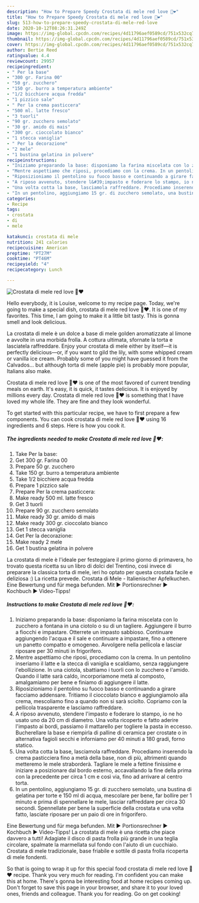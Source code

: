 ```yaml
---
description: "How to Prepare Speedy Crostata di mele red love 🍎❤️"
title: "How to Prepare Speedy Crostata di mele red love 🍎❤️"
slug: 513-how-to-prepare-speedy-crostata-di-mele-red-love
date: 2020-10-12T08:26:31.249Z
image: https://img-global.cpcdn.com/recipes/4d11796aef0589cd/751x532cq70/crostata-di-mele-red-love-🍎❤️-recipe-main-photo.jpg
thumbnail: https://img-global.cpcdn.com/recipes/4d11796aef0589cd/751x532cq70/crostata-di-mele-red-love-🍎❤️-recipe-main-photo.jpg
cover: https://img-global.cpcdn.com/recipes/4d11796aef0589cd/751x532cq70/crostata-di-mele-red-love-🍎❤️-recipe-main-photo.jpg
author: Bertie Reed
ratingvalue: 4.4
reviewcount: 29957
recipeingredient:
- " Per la base"
- "300 gr. Farina 00"
- "50 gr. zucchero"
- "150 gr. burro a temperatura ambiente"
- "1/2 bicchiere acqua fredda"
- "1 pizzico sale"
- " Per la crema pasticcera"
- "500 ml. latte fresco"
- "3 tuorli"
- "90 gr. zucchero semolato"
- "30 gr. amido di mais"
- "300 gr. cioccolato bianco"
- "1 stecca vaniglia"
- " Per la decorazione"
- "2 mele"
- "1 bustina gelatina in polvere"
recipeinstructions:
- "Iniziamo preparando la base: disponiamo la farina miscelata con lo zucchero a fontana in una ciotolo o su di un tagliere. Aggiungere il burro a fiocchi e impastare. Otterrete un impasto sabbioso. Continuare aggiungendo l&#39;acqua e il sale e continuare a impastare, fino a ottenere un panetto compatto e omogeneo. Avvolgere nella pellicola e lasciar riposare per 30 minuti in frigorifero."
- "Mentre aspettiamo che riposi, procediamo con la crema. In un pentolino inseriamo il latte e la stecca di vaniglia e scaldiamo, senza raggiungere l&#39;ebollizione. In una ciotola, sbattiamo i tuorli con lo zucchero e l&#39;amido. Quando il latte sarà caldo, incorporiamone metà al composto, amalgamiamo per bene e finiamo di aggiungere il latte."
- "Riposizioniamo il pentolino su fuoco basso e continuando a girare facciamo addensare. Tritiamo il cioccolato bianco e aggiungiamolo alla crema, mescoliamo fino a quando non si sarà sciolto. Copriamo con la pellicola trasparente e lasciamo raffreddare."
- "A riposo avvenuto, stendere l&#39;impasto e foderare lo stampo, io ne ho usato uno da 20 cm di diametro. Una volta ricoperto e fatto aderire l&#39;impasto ai bordi, passiamo il mattarello per togliere la pasta in eccesso. Bucherellare la base e riempirla di palline di ceramica per crostate o in alternativa fagioli secchi e inforniamo per 40 minuti a 180 gradi, forno statico."
- "Una volta cotta la base, lasciamola raffreddare. Procediamo inserendo la crema pasticciera fino a metà della base, non di più, altrimenti quando metteremo le mele straborderà. Tagliare le mele a fettine finissime e iniziare a posizionare dal bordo esterno, accavallando la fine della prima con la precedente per circa 1 cm e così via, fino ad arrivare al centro torta."
- "In un pentolino, aggiungiamo 15 gr. di zucchero semolato, una bustina di gelatina per torte e 150 ml di acqua, mescolare per bene, far bollire per 1 minuto e prima di spennellare le mele, lasciar raffreddare per circa 30 secondi. Spennellate per bene la superficie della crostata e una volta fatto, lasciate riposare per un paio di ore in frigorifero."
categories:
- Recipe
tags:
- crostata
- di
- mele

katakunci: crostata di mele 
nutrition: 241 calories
recipecuisine: American
preptime: "PT27M"
cooktime: "PT46M"
recipeyield: "4"
recipecategory: Lunch

---
```



![Crostata di mele red love 🍎❤️](https://img-global.cpcdn.com/recipes/4d11796aef0589cd/751x532cq70/crostata-di-mele-red-love-🍎❤️-recipe-main-photo.jpg)

Hello everybody, it is Louise, welcome to my recipe page. Today, we're going to make a special dish, crostata di mele red love 🍎❤️. It is one of my favorites. This time, I am going to make it a little bit tasty. This is gonna smell and look delicious.

La crostata di mele è un dolce a base di mele golden aromatizzate al limone e avvolte in una morbida frolla. A cottura ultimata, sfornate la torta e lasciatela raffreddare. Enjoy your crostata di mele either by itself—it is perfectly delicious—or, if you want to gild the lily, with some whipped cream or vanilla ice cream. Probably some of you might have guessed it from the Calvados… but although torta di mele (apple pie) is probably more popular, Italians also make.

Crostata di mele red love 🍎❤️ is one of the most favored of current trending meals on earth. It's easy, it is quick, it tastes delicious. It is enjoyed by millions every day. Crostata di mele red love 🍎❤️ is something that I have loved my whole life. They are fine and they look wonderful.


To get started with this particular recipe, we have to first prepare a few components. You can cook crostata di mele red love 🍎❤️ using 16 ingredients and 6 steps. Here is how you cook it.

<!--inarticleads1-->

##### The ingredients needed to make Crostata di mele red love 🍎❤️:

1. Take  Per la base:
1. Get 300 gr. Farina 00
1. Prepare 50 gr. zucchero
1. Take 150 gr. burro a temperatura ambiente
1. Take 1/2 bicchiere acqua fredda
1. Prepare 1 pizzico sale
1. Prepare  Per la crema pasticcera:
1. Make ready 500 ml. latte fresco
1. Get 3 tuorli
1. Prepare 90 gr. zucchero semolato
1. Make ready 30 gr. amido di mais
1. Make ready 300 gr. cioccolato bianco
1. Get 1 stecca vaniglia
1. Get  Per la decorazione:
1. Make ready 2 mele
1. Get 1 bustina gelatina in polvere


La crostata di mele è l&#39;ideale per festeggiare il primo giorno di primavera, ho trovato questa ricetta su un libro di dolci del Trentino, così invece di preparare la classica torta di mele, ieri ho optato per questa crostata facile e deliziosa :) La ricetta prevede. Crostata di Mele - Italienischer Apfelkuchen. Eine Bewertung und für mega befunden. Mit ► Portionsrechner ► Kochbuch ► Video-Tipps! 

<!--inarticleads2-->

##### Instructions to make Crostata di mele red love 🍎❤️:

1. Iniziamo preparando la base: disponiamo la farina miscelata con lo zucchero a fontana in una ciotolo o su di un tagliere. Aggiungere il burro a fiocchi e impastare. Otterrete un impasto sabbioso. Continuare aggiungendo l&#39;acqua e il sale e continuare a impastare, fino a ottenere un panetto compatto e omogeneo. Avvolgere nella pellicola e lasciar riposare per 30 minuti in frigorifero.
1. Mentre aspettiamo che riposi, procediamo con la crema. In un pentolino inseriamo il latte e la stecca di vaniglia e scaldiamo, senza raggiungere l&#39;ebollizione. In una ciotola, sbattiamo i tuorli con lo zucchero e l&#39;amido. Quando il latte sarà caldo, incorporiamone metà al composto, amalgamiamo per bene e finiamo di aggiungere il latte.
1. Riposizioniamo il pentolino su fuoco basso e continuando a girare facciamo addensare. Tritiamo il cioccolato bianco e aggiungiamolo alla crema, mescoliamo fino a quando non si sarà sciolto. Copriamo con la pellicola trasparente e lasciamo raffreddare.
1. A riposo avvenuto, stendere l&#39;impasto e foderare lo stampo, io ne ho usato uno da 20 cm di diametro. Una volta ricoperto e fatto aderire l&#39;impasto ai bordi, passiamo il mattarello per togliere la pasta in eccesso. Bucherellare la base e riempirla di palline di ceramica per crostate o in alternativa fagioli secchi e inforniamo per 40 minuti a 180 gradi, forno statico.
1. Una volta cotta la base, lasciamola raffreddare. Procediamo inserendo la crema pasticciera fino a metà della base, non di più, altrimenti quando metteremo le mele straborderà. Tagliare le mele a fettine finissime e iniziare a posizionare dal bordo esterno, accavallando la fine della prima con la precedente per circa 1 cm e così via, fino ad arrivare al centro torta.
1. In un pentolino, aggiungiamo 15 gr. di zucchero semolato, una bustina di gelatina per torte e 150 ml di acqua, mescolare per bene, far bollire per 1 minuto e prima di spennellare le mele, lasciar raffreddare per circa 30 secondi. Spennellate per bene la superficie della crostata e una volta fatto, lasciate riposare per un paio di ore in frigorifero.


Eine Bewertung und für mega befunden. Mit ► Portionsrechner ► Kochbuch ► Video-Tipps! La crostata di mele è una ricetta che piace davvero a tutti! Adagiate il disco di pasta frolla più grande in una teglia circolare, spalmate la marmellata sul fondo con l&#39;aiuto di un cucchiaio. Crostata di mele tradizionale, base friabile e sottile di pasta frolla ricoperta di mele fondenti. 

So that is going to wrap it up for this special food crostata di mele red love 🍎❤️ recipe. Thank you very much for reading. I'm confident you can make this at home. There's gonna be interesting food at home recipes coming up. Don't forget to save this page in your browser, and share it to your loved ones, friends and colleague. Thank you for reading. Go on get cooking!
